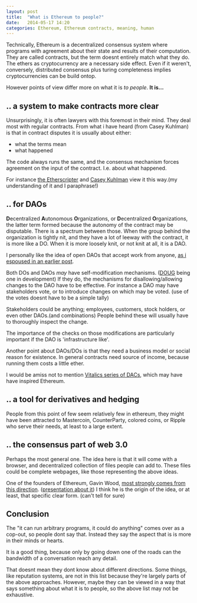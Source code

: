 ```yaml
---
layout: post
title:  "What is Ethereum to people?"
date:   2014-05-17 14:20
categories: Ethereum, Ethereum contracts, meaning, human
---
```


Technically, Ethereum is a decentralized consensus system where programs
with agreement about their state and results of their computation. They are
called contracts, but the term doesnt entirely match what they do.
The ethers as cryptocurrency are a necessary side effect. Even
if it weren't, conversely, distributed consensus plus turing completeness
implies cryptocurrencies can be build ontop.

However points of view differ more on what it is *to people*. **It is...**

## .. a system to make contracts more clear

Unsurprisingly, it is often lawyers with this foremost in their mind. 
They deal most with regular contracts. From what i have heard
(from Casey Kuhlman) is that in contract disputes it is usually about either:

* what the terms mean
* what happened

The code always runs the same, and the consensus mechanism forces agreement on
the input of the contract. I.e. about what happened.

For instance [the Etherscripter](http://etherscripter.com/what_is_ethereum.html)
and [Casey Kuhlman](https://tao.epm.io/entries/2014/notes-from-my-ethereum-talk.html)
view it this way.(my understanding of it and I paraphrase!)

## .. for DAOs

**D**ecentralized **A**utonomous **O**rganizations, or
**D**ecentralized **O**rganizations, the latter term formed because the autonomy
of the contract may be disputable. There is a spectrum between those.
When the group behind the organization is tightly nit, and they have a lot of
leeway with the contract, it is more like a DO. When it is more loosely knit,
or not knit at all, it is a DAO.

I personally like the idea of open DAOs that accept work from anyone,
[as i espoused in an earlier post](http://o-jasper.github.io/blog/2014/05/08/show-up-jobs.html).

Both DOs and DAOs *may* have self-modification mechanisms.
([DOUG](https://github.com/dennismckinnon/Ethereum-Contracts/tree/master/DOUG)
being one in development) If they do, the mechanisms
for disallowing/allowing changes to the DAO have to be effective. For instance
a DAO may have stakeholders vote, or to introduce changes on which may be voted.
(use of the votes doesnt have to be a simple tally)

Stakeholders could be anything; employees, customers, stock holders, or even
other DAOs.(and combinations) People behind these will usually have to
thoroughly inspect the change.

The importance of the checks on those modifications are particularly important
if the DAO is 'infrastructure like'. 

Another point about DAOs/DOs is that they need a business model or social
reason for existence. In general contracts need source of income, because
running them costs a little ether.

I would be amiss not to mention
[Vitalics series of DACs](http://bitcoinmagazine.com/7050/bootstrapping-a-decentralized-autonomous-corporation-part-i/), which may have have inspired Ethereum.

## .. a tool for derivatives and hedging

People from this point of few seem relatively few in ethereum, they might have
been attracted to Mastercoin, CounterParty, colored coins, or Ripple who serve
their needs, at least to a large extent.

## .. the consensus part of web 3.0 

Perhaps the most general one. The idea here is that it will come with a browser,
and decentralized collection of files people can add to. These files could be
complete webpages, like those representing the above ideas.

One of the founders of Ethereum, Gavin Wood,
[most strongly comes from this direction](http://insightsintoamodernworld.blogspot.co.uk/2014/04/less-techy-what-is-web-30.html). ([presentation about it](https://www.youtube.com/watch?v=GJGIeSCgsk)) I think he is the origin of the idea, or at least, that specific clear
form. (can't tell for sure)

## Conclusion
The "it can run arbitrary programs, it could do anything" comes over as a
cop-out, so people dont say that. Instead they say the aspect that is is more
in their minds or hearts.

It is a good thing, because only by going down one of the roads can the
bandwidth of a conversation reach any detail.

That doesnt mean they dont know about different directions. 
Some things, like reputation systems, are not in this list because they're
largely parts of the above approaches. However, maybe they can be viewed in
a way that says something about what it is to people, so the above list may
not be exhaustive. 
